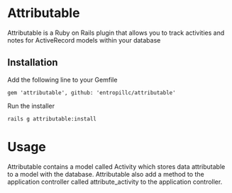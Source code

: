 # Attributable

Attributable is a Ruby on Rails plugin that allows you to track activities and notes for ActiveRecord models within your database

## Installation

Add the following line to your Gemfile

    gem 'attributable', github: 'entropillc/attributable'

Run the installer

    rails g attributable:install

# Usage

Attributable contains a model called Activity which stores data attributable to a model with the database. Attributable also add
a method to the application controller called attribute_activity to the application controller. 